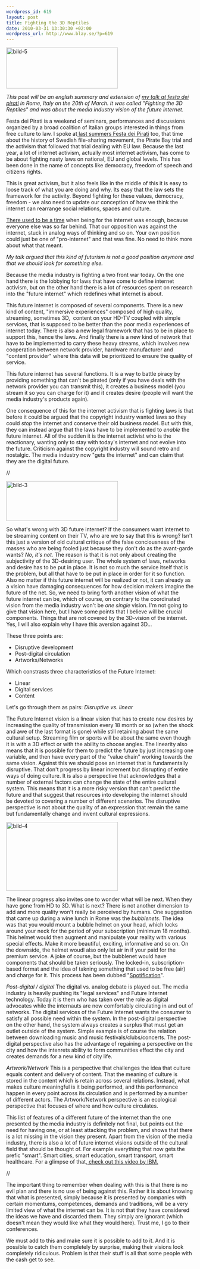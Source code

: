 ```yaml
--- 
wordpress_id: 619
layout: post
title: Fighting the 3D Reptiles
date: 2010-03-31 13:30:30 +02:00
wordpress_url: http://www.blay.se/?p=619
---
```

<img class="alignnone size-medium wp-image-620" title="bild-5" src="http://www.blay.se/wp-content/uploads/2010/03/bild-5-300x110.png" alt="bild-5" width="300" height="110" />

<em>This post will be an english summary and extension of <a href="http://festadeipirati.net/it/">my talk at festa dei pirati</a> in Rome, Italy on the 20th of March. It was called "Fighting the 3D Reptiles" and was about the media industry vision of the future internet.</em>

Festa dei Pirati is a weekend of seminars, performances and discussions organized by a broad coalition of Italian groups interested in things from free culture to law. I spoke at<a href="http://www.youtube.com/watch?v=zgN0kwb10tQ"> last summers Festa dei Pirati</a> too, that time about the history of Swedish file-sharing movement, the Pirate Bay trial and the activism that followed that trial dealing with EU law. Because the last year, a lot of internet activism, actually most internet activism, has come to be about fighting nasty laws on national, EU and global levels. This has been done in the name of concepts like democracy, freedom of speech and citizens rights.

This is great activism, but it also feels like in the middle of this it is easy to loose track of what you are doing and why. Its easy that the law sets the framework for the activity. Beyond fighting for these values, democracy, freedom - we also need to update our conception of how we think the internet can rearrange social relations, spaces and culture.

<a href="http://copyriot.se/2010/01/13/pirate-politics-from-accelerationism-to-escalationism/">There used to be a time</a> when being for the internet was enough, because everyone else was so far behind. That our opposition was against the internet, stuck in analog ways of thinking and so on. Your own position could just be one of "pro-internet" and that was fine. No need to think more about what that meant.

<em>My talk argued that this kind of futurism is not a good position anymore and that we should look for something else.</em>

Because the media industry is fighting a two front war today. On the one hand there is the lobbying for laws that have come to define internet activism, but on the other hand there is a lot of resources spent on research into the "future internet" which redefines what internet is about.

This future internet is composed of several components. There is a new kind of content, "immersive experiences" composed of high quality, streaming, sometimes 3D,  content on your HD-TV coupled with simple services, that is supposed to be better than the poor media experiences of internet today. There is also a new legal framework that has to be in place to support this, hence the laws. And finally there is a new kind of network that have to be implemented to carry these heavy streams, which involves new cooperation between network provider, hardware manufacturer and "content provider" where this data will be prioritized to ensure the quality of service.

This future internet has several functions. It is a way to battle piracy by providing something that can't be pirated (only if you have deals with the network provider you can transmit this), it creates a business model (you stream it so you can charge for it) and it creates desire (people will want the media industry's products again).

One consequence of this for the internet activism that is fighting laws is that before it could be argued that the copyright industry wanted laws so they could <em>stop</em> the internet and conserve their old business model. But with this, they can instead argue that the laws have to be implemented to <em>enable</em> the future internet. All of the sudden it is the internet activist who is the reactionary, wanting only to stay with today's internet and not evolve into the future. Criticism against the copyright industry will sound retro and nostalgic. The media industry now "gets the internet" and can claim that they are the digital future.

//

<img class="alignnone size-medium wp-image-621" title="bild-3" src="http://www.blay.se/wp-content/uploads/2010/03/bild-3-300x107.png" alt="bild-3" width="300" height="107" />

So what's wrong with 3D future internet? If the consumers want internet to be streaming content on their TV, who are we to say that this is wrong? Isn't this just a version of old cultural critique of the false conciousness of the masses who are being fooled just because they don't do as the avant-garde wants? <em>No, it's not.</em> The reason is that it is not only about creating the subjectivity of the 3D-desiring user. The whole system of laws, networks and desire has to be put in place. It is not so much the service itself that is the problem, but all that have to be put in place in order for it so function. Also no matter if this future internet will be realized or not, it can already as a vision have damaging consequences for how decision makers imagine the future of the net. So, we need to bring forth another vision of what the future internet can be, which of course, on contrary to the coordinated vision from the media industry won't be <em>one single</em> vision. I'm not going to give that vision here, but I have some points that I believe will be crucial components. Things that are not covered by the 3D-vision of the internet. Yes, I will also explain why I have this aversion against 3D...

These three points are:
<ul>
	<li> Disruptive development</li>
	<li> Post-digital circulation</li>
	<li> Artworks/Networks</li>
</ul>
Which constrasts three characteristics of the Future Internet:
<ul>
	<li> Linear</li>
	<li> Digital services</li>
	<li> Content</li>
</ul>
Let's go through them as pairs:
<em>Disruptive vs. linear</em>

The Future Internet vision is a linear vision that has to create new desires by increasing the quality of transmission every 18 month or so (when the shock and awe of the last format is gone) while still retaining about the same cultural setup. Streaming film or sports will be about the same even though it is with a 3D effect or with the ability to choose angles. The linearity also means that it is possible for them to predict the future by just increasing one variable, and then have every part of the "value chain" working towards the same vision.
Against this we should pose an internet that is fundamentally disruptive. That don't progress by linear increment but disrupting of entire ways of doing culture. It is also a perspective that acknowledges that a number of external factors can change the state of the entire cultural system. This means that it is a more risky version that can't predict the future and that suggest that resources into developing the internet should be devoted to covering a number of different scenarios. The disruptive perspective is not about the quality of an expression that remain the same but fundamentally change and invent cultural expressions.

<img class="alignnone size-medium wp-image-622" title="bild-4" src="http://www.blay.se/wp-content/uploads/2010/03/bild-4-300x185.png" alt="bild-4" width="300" height="185" />

The linear progress also invites one to wonder what will be next. When they have gone from HD to 3D. What is next? There is not another dimension to add and more quality won't really be perceived by humans. One suggestion that came up during a wine lunch in Rome was the <em>bubblenets</em>. The idea was that you would mount a bubble helmet on your head, which locks around your neck for the period of your subscription (minimum 18 months). This helmet would then augment and manipulate your reality with various special effects. Make it more beautiful, exciting, informative and so on. On the downside, the helmet woudl also only let air in if your paid for the premium service. A joke of course, but the bubblenet would have components that should be taken seriously. The locked-in, subscription-based format and the idea of takning something that used to be free (air) and charge for it. This process has been dubbed "<a href="http://fredrikedin.wordpress.com/2010/03/15/spotifiering-en-oversikt/">Spotification</a>".

<em>Post-digital / digital</em>
The digital vs. analog debate is played out. The media industry is heavily pushing its "legal services" and Future Internet technology. Today it is them who has taken over the role as digital advocates while the internauts are now comfortably circulating in and out of networks. The digital services of the Future Internet wants the consumer to satisfy all possible need within the system. In the post-digital perspective on the other hand, the system always creates a surplus that must get an outlet outside of the system. Simple example is of course the relation between downloading music and music festivals/clubs/concerts. The post-digital perspective also has the advantage of regaining a perspective on the city and how the intenrets ability to form communities effect the city and creates demands for a new kind of city life.

<em>Artwork/Network</em>
This is a perspective that challenges the idea that culture equals content and delivery of content. That the meaning of culture is stored in the content which is retain across several relations. Instead, what makes culture meaningful is it being performed, and this performance happen in every point across its circulation and is performed by a number of different actors. The Artwork/Network perspective is an ecological perspective that focuses of where and how culture circulates.

This list of features of a different future of the internet than the one presented by the media industry is definitely not final, but points out the need for having one, or at least attacking the problem, and shows that there is a lot missing in the vision they present. Apart from the vision of the media industry, there is also a lot of future internet visions outside of the cultural field that should be thought of. For example everything that now gets the prefic "smart". Smart cities, smart education, smart transport, smart healthcare. For a glimpse of that,<a href="http://www.ibm.com/thesmartcity"> check out this video by IBM.</a>

//

The important thing to remember when dealing with this is that there is no evil plan and there is no use of being against this. Rather it is about knowing that what is presented, simply because it is presented by companies with certain momentums, competences, demands and traditions, will be a very limited view of what the internet can be. It is not that they have considered the ideas we have and discarded them. They simply are ignorant (which doesn't mean they would like what they would here). Trust me, I go to their conferences.

We must add to this and make sure it is possible to add to it. And it is possible to catch them completely by surprise, making their visions look completely ridiculous. Problem is that their stuff is all that some people with the cash get to see.
